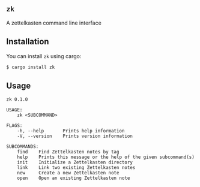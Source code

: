 ## `zk`

A zettelkasten command line interface

## Installation

You can install `zk` using cargo:
```bash
$ cargo install zk
```

## Usage

```
zk 0.1.0

USAGE:
    zk <SUBCOMMAND>

FLAGS:
    -h, --help       Prints help information
    -V, --version    Prints version information

SUBCOMMANDS:
    find    Find Zettelkasten notes by tag
    help    Prints this message or the help of the given subcommand(s)
    init    Initialize a Zettelkasten directory
    link    Link two existing Zettelkasten notes
    new     Create a new Zettelkasten note
    open    Open an existing Zettelkasten note
```
